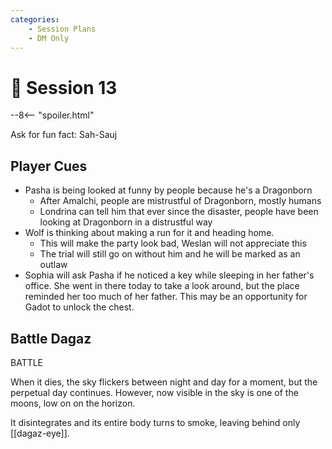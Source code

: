 ```yaml
---
categories:
    - Session Plans
    - DM Only
---
```


# 🔐 Session 13

--8<-- "spoiler.html"

Ask for fun fact: Sah-Sauj

## Player Cues

- Pasha is being looked at funny by people because he's a Dragonborn
  - After Amalchi, people are mistrustful of Dragonborn, mostly humans
  - Londrina can tell him that ever since the disaster, people have been looking at Dragonborn in a distrustful way
- Wolf is thinking about making a run for it and heading home.
  - This will make the party look bad, Weslan will not appreciate this
  - The trial will still go on without him and he will be marked as an outlaw
- Sophia will ask Pasha if he noticed a key while sleeping in her father's office. She went in there today to take a look around, but the place reminded her too much of her father. This may be an opportunity for Gadot to unlock the chest.

## Battle Dagaz

BATTLE

When it dies, the sky flickers between night and day for a moment, but the perpetual day continues. However, now visible in the sky is one of the moons, low on on the horizon.

It disintegrates and its entire body turns to smoke, leaving behind only [[dagaz-eye]].
